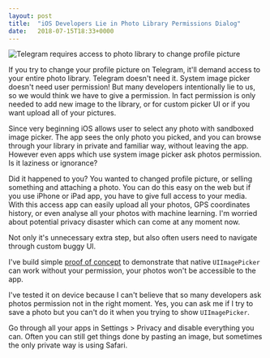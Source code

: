 ```yaml
---
layout: post
title:  "iOS Developers Lie in Photo Library Permissions Dialog"
date:   2018-07-15T18:33+0000
---
```


![Telegram requires access to photo library to change profile picture][1]

If you try to change your profile picture on Telegram, it'll demand access
to your entire photo library. Telegram doesn't need it. System image picker
doesn't need user permission! But many developers intentionally lie to us, 
so we would think we have to give a permission. 
In fact permission is only needed to add new image to the library, 
or for custom picker UI or if you want upload all of your pictures.

Since very beginning iOS allows user to select 
any photo with sandboxed image  picker. The app sees the only photo you picked, 
and you can browse through your library in private and familiar way, 
without leaving the app. However even apps which use system image picker
ask photos permission. Is it laziness or ignorance?

Did it happened to you? You wanted to changed profile picture, or selling something
and attaching a photo. You can do this easy on the web but if you
use iPhone or iPad app, you have to give full access to your media.
With this access app can easily upload all your photos, GPS coordinates history,
or even analyse all your photos with machine learning. I'm worried about 
potential privacy disaster which can come at any moment now.

Not only it's unnecessary extra step, but also often users need to navigate 
through custom buggy UI. 

I've build simple [proof of concept][2] to demonstrate that native 
`UIImagePicker` can work without your permission, your photos won't be accessible
to the app.

I've tested it on device because I can't believe that so 
many developers ask photos permission not in the right moment. Yes, you can ask
me if I try to save a photo but you can't do it when you trying to show 
`UIImagePicker`.

Go through all your apps in Settings > Privacy and disable everything you can.
Often you can still get things done by pasting an image, 
but sometimes the only private way is using Safari.

[1]: {{site.url}}/images/access.jpg
[2]: https://github.com/borisyurkevich/PhotoPicker